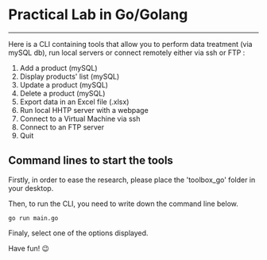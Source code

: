 # Practical Lab in Go/Golang

-----

Here is a CLI containing tools that allow you to perform data treatment (via mySQL db), run local servers or connect remotely either via ssh or FTP :

1. Add a product (mySQL)
2. Display products' list (mySQL)
3. Update a product (mySQL)
4. Delete a product (mySQL)
5. Export data in an Excel file (.xlsx)
6. Run local HHTP server with a webpage
7. Connect to a Virtual Machine via ssh
8. Connect to an FTP server
9. Quit




## Command lines to start the tools
Firstly, in order to ease the research, please place the 'toolbox_go' folder in your desktop.

Then, to run the CLI, you need to write down the command line below.
```
go run main.go
```

Finaly, select one of the options displayed.

Have fun! 😉